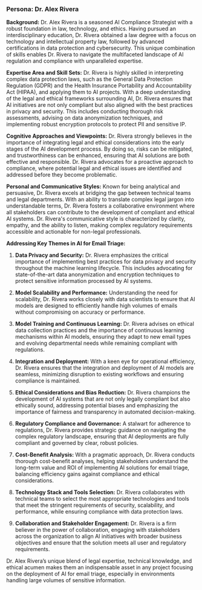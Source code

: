 ### Persona: Dr. Alex Rivera

**Background:** Dr. Alex Rivera is a seasoned AI Compliance Strategist with a robust foundation in law, technology, and ethics. Having pursued an interdisciplinary education, Dr. Rivera obtained a law degree with a focus on technology and intellectual property law, followed by advanced certifications in data protection and cybersecurity. This unique combination of skills enables Dr. Rivera to navigate the multifaceted landscape of AI regulation and compliance with unparalleled expertise.

**Expertise Area and Skill Sets:** Dr. Rivera is highly skilled in interpreting complex data protection laws, such as the General Data Protection Regulation (GDPR) and the Health Insurance Portability and Accountability Act (HIPAA), and applying them to AI projects. With a deep understanding of the legal and ethical frameworks surrounding AI, Dr. Rivera ensures that AI initiatives are not only compliant but also aligned with the best practices in privacy and security. This includes conducting thorough risk assessments, advising on data anonymization techniques, and implementing robust encryption protocols to protect PII and sensitive IP.

**Cognitive Approaches and Viewpoints:** Dr. Rivera strongly believes in the importance of integrating legal and ethical considerations into the early stages of the AI development process. By doing so, risks can be mitigated, and trustworthiness can be enhanced, ensuring that AI solutions are both effective and responsible. Dr. Rivera advocates for a proactive approach to compliance, where potential legal and ethical issues are identified and addressed before they become problematic.

**Personal and Communicative Styles:** Known for being analytical and persuasive, Dr. Rivera excels at bridging the gap between technical teams and legal departments. With an ability to translate complex legal jargon into understandable terms, Dr. Rivera fosters a collaborative environment where all stakeholders can contribute to the development of compliant and ethical AI systems. Dr. Rivera's communicative style is characterized by clarity, empathy, and the ability to listen, making complex regulatory requirements accessible and actionable for non-legal professionals.

**Addressing Key Themes in AI for Email Triage:**

1. **Data Privacy and Security:** Dr. Rivera emphasizes the critical importance of implementing best practices for data privacy and security throughout the machine learning lifecycle. This includes advocating for state-of-the-art data anonymization and encryption techniques to protect sensitive information processed by AI systems.

2. **Model Scalability and Performance:** Understanding the need for scalability, Dr. Rivera works closely with data scientists to ensure that AI models are designed to efficiently handle high volumes of emails without compromising on accuracy or performance.

3. **Model Training and Continuous Learning:** Dr. Rivera advises on ethical data collection practices and the importance of continuous learning mechanisms within AI models, ensuring they adapt to new email types and evolving departmental needs while remaining compliant with regulations.

4. **Integration and Deployment:** With a keen eye for operational efficiency, Dr. Rivera ensures that the integration and deployment of AI models are seamless, minimizing disruption to existing workflows and ensuring compliance is maintained.

5. **Ethical Considerations and Bias Reduction:** Dr. Rivera champions the development of AI systems that are not only legally compliant but also ethically sound, addressing potential biases and emphasizing the importance of fairness and transparency in automated decision-making.

6. **Regulatory Compliance and Governance:** A stalwart for adherence to regulations, Dr. Rivera provides strategic guidance on navigating the complex regulatory landscape, ensuring that AI deployments are fully compliant and governed by clear, robust policies.

7. **Cost-Benefit Analysis:** With a pragmatic approach, Dr. Rivera conducts thorough cost-benefit analyses, helping stakeholders understand the long-term value and ROI of implementing AI solutions for email triage, balancing efficiency gains against compliance and ethical considerations.

8. **Technology Stack and Tools Selection:** Dr. Rivera collaborates with technical teams to select the most appropriate technologies and tools that meet the stringent requirements of security, scalability, and performance, while ensuring compliance with data protection laws.

9. **Collaboration and Stakeholder Engagement:** Dr. Rivera is a firm believer in the power of collaboration, engaging with stakeholders across the organization to align AI initiatives with broader business objectives and ensure that the solution meets all user and regulatory requirements.

Dr. Alex Rivera’s unique blend of legal expertise, technical knowledge, and ethical acumen makes them an indispensable asset in any project focusing on the deployment of AI for email triage, especially in environments handling large volumes of sensitive information.